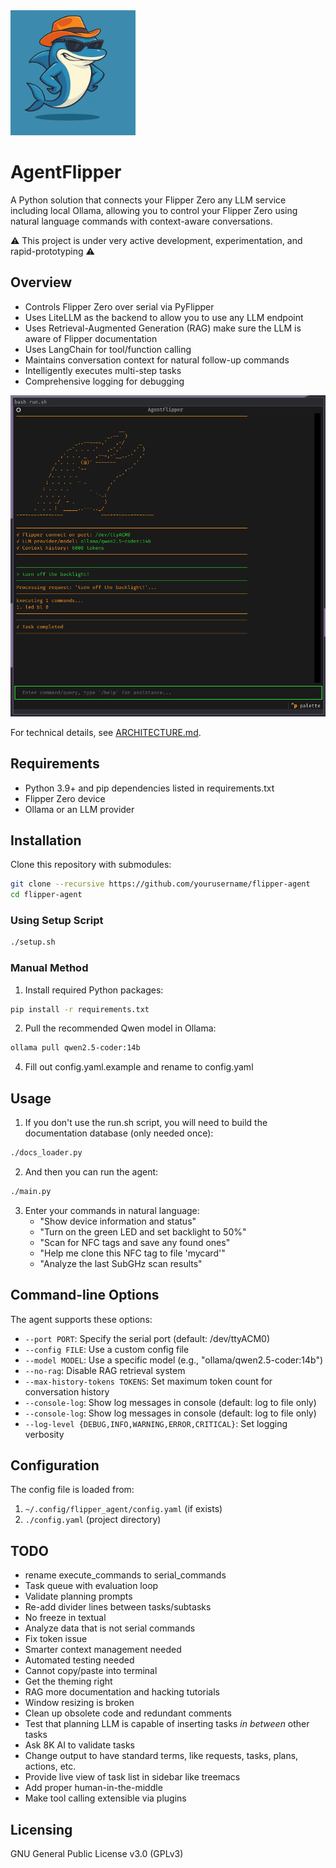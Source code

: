 <img src="mascot.png" alt="drawing" width="200"/>

# AgentFlipper

A Python solution that connects your Flipper Zero any LLM service including local Ollama, allowing you to control your Flipper Zero using natural language commands with context-aware conversations.

⚠️ This project is under very active development, experimentation, and rapid-prototyping ⚠️

## Overview

- Controls Flipper Zero over serial via PyFlipper
- Uses LiteLLM as the backend to allow you to use any LLM endpoint
- Uses Retrieval-Augmented Generation (RAG) make sure the LLM is aware of Flipper documentation
- Uses LangChain for tool/function calling
- Maintains conversation context for natural follow-up commands
- Intelligently executes multi-step tasks
- Comprehensive logging for debugging

![AgentFlipper Example](./screenshot.png)

For technical details, see [ARCHITECTURE.md](./ARCHITECTURE.md).

## Requirements

- Python 3.9+ and pip dependencies listed in requirements.txt
- Flipper Zero device
- Ollama or an LLM provider

## Installation

Clone this repository with submodules:

```bash
git clone --recursive https://github.com/yourusername/flipper-agent
cd flipper-agent
```

### Using Setup Script

```bash
./setup.sh
```

### Manual Method

1. Install required Python packages:

```bash
pip install -r requirements.txt
```

2. Pull the recommended Qwen model in Ollama:

```bash
ollama pull qwen2.5-coder:14b
```

4. Fill out config.yaml.example and rename to config.yaml

## Usage

1. If you don't use the run.sh script, you will need to build the documentation database (only needed once):

```bash
./docs_loader.py
```

2. And then you can run the agent:

```bash
./main.py
```

3. Enter your commands in natural language:
   - "Show device information and status"
   - "Turn on the green LED and set backlight to 50%"
   - "Scan for NFC tags and save any found ones"
   - "Help me clone this NFC tag to file 'mycard'"
   - "Analyze the last SubGHz scan results"

## Command-line Options

The agent supports these options:

- `--port PORT`: Specify the serial port (default: /dev/ttyACM0)
- `--config FILE`: Use a custom config file
- `--model MODEL`: Use a specific model (e.g., "ollama/qwen2.5-coder:14b")
- `--no-rag`: Disable RAG retrieval system
- `--max-history-tokens TOKENS`: Set maximum token count for conversation history
- `--console-log`: Show log messages in console (default: log to file only)
- `--console-log`: Show log messages in console (default: log to file only)
- `--log-level {DEBUG,INFO,WARNING,ERROR,CRITICAL}`: Set logging verbosity

## Configuration

The config file is loaded from:
1. `~/.config/flipper_agent/config.yaml` (if exists)
2. `./config.yaml` (project directory)

## TODO
- rename execute_commands to serial_commands
- Task queue with evaluation loop
- Validate planning prompts
- Re-add divider lines between tasks/subtasks
- No freeze in textual
- Analyze data that is not serial commands
- Fix token issue
- Smarter context management needed
- Automated testing needed
- Cannot copy/paste into terminal
- Get the theming right
- RAG more documentation and hacking tutorials
- Window resizing is broken
- Clean up obsolete code and redundant comments
- Test that planning LLM is capable of inserting tasks *in between* other tasks
- Ask 8K AI to validate tasks
- Change output to have standard terms, like requests, tasks, plans, actions, etc.
- Provide live view of task list in sidebar like treemacs
- Add proper human-in-the-middle
- Make tool calling extensible via plugins

## Licensing

GNU General Public License v3.0 (GPLv3)